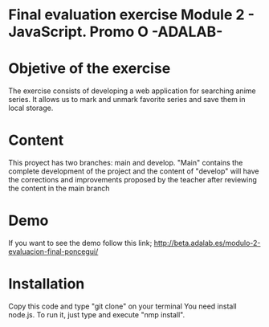 # Final evaluation exercise Module 2 - JavaScript.    Promo O -ADALAB-
# Objetive of the exercise
The exercise consists of developing a web application for searching anime series. It allows us to mark and unmark favorite series and save them in local storage.
# Content
This proyect has two branches: main and develop. "Main" contains the complete development of the project and the content of "develop" will have the corrections and improvements proposed by the teacher after reviewing the content in the main branch
# Demo
If you want to see the demo follow this link; http://beta.adalab.es/modulo-2-evaluacion-final-poncegui/
# Installation
Copy this code and type "git clone" on your terminal
You need install node.js. 
To run it, just type and execute "nmp install".
